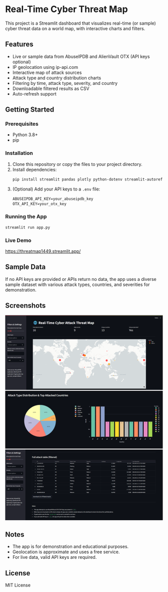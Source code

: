# Real-Time Cyber Threat Map

This project is a Streamlit dashboard that visualizes real-time (or sample) cyber threat data on a world map, with interactive charts and filters.

## Features
- Live or sample data from AbuseIPDB and AlienVault OTX (API keys optional)
- IP geolocation using ip-api.com
- Interactive map of attack sources
- Attack type and country distribution charts
- Filtering by time, attack type, severity, and country
- Downloadable filtered results as CSV
- Auto-refresh support

## Getting Started

### Prerequisites
- Python 3.8+
- pip

### Installation
1. Clone this repository or copy the files to your project directory.
2. Install dependencies:
   ```bash
   pip install streamlit pandas plotly python-dotenv streamlit-autorefresh requests pytz
   ```
3. (Optional) Add your API keys to a `.env` file:
   ```env
   ABUSEIPDB_API_KEY=your_abuseipdb_key
   OTX_API_KEY=your_otx_key
   ```

### Running the App
```bash
streamlit run app.py
```
### Live Demo
https://threatmap1449.streamlit.app/
## Sample Data
If no API keys are provided or APIs return no data, the app uses a diverse sample dataset with various attack types, countries, and severities for demonstration.

## Screenshots
![Threat Map Main View](Screenshots/img.png)
![Country Distribution Chart](Screenshots/img2.png)
![Attack Type Distribution Chart](Screenshots/img3.png)
## Notes
- The app is for demonstration and educational purposes.
- Geolocation is approximate and uses a free service.
- For live data, valid API keys are required.

## License
MIT License
